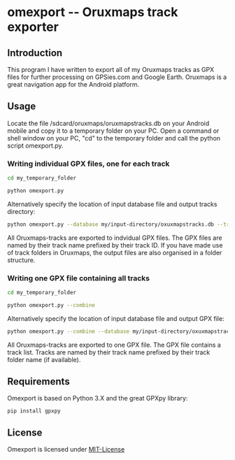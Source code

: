 # omexport -- Oruxmaps track exporter

## Introduction

This program I have written to export all of my Oruxmaps tracks as GPX files for further processing on GPSies.com and Google Earth. Oruxmaps is a great navigation app for the Android platform.

## Usage

Locate the file /sdcard/oruxmaps/oruxmapstracks.db on your Android mobile and copy it to a temporary folder on your PC. Open a command or shell window on your PC, "cd" to the temporary folder and call the python script omexport.py.

### Writing individual GPX files, one for each track

```bash
cd my_temporary_folder

python omexport.py
```

Alternatively specify the location of input database file and output tracks directory:

```bash
python omexport.py --database my/input-directory/oxuxmapstracks.db --tracks my/output-directory/tracks
````

All Oruxmaps-tracks are exported to indvidual GPX files. The GPX files are named by their track name prefixed by their track ID. If you have made use of track folders in Oruxmaps, the output files are also organised in a folder structure.

### Writing one GPX file containing all tracks

```bash
cd my_temporary_folder

python omexport.py --combine
```

Alternatively specify the location of input database file and output GPX file:

```bash
python omexport.py --combine --database my/input-directory/oxuxmapstracks.db --track my_output_tracks.gpx
````

All Oruxmaps-tracks are exported to one GPX file. The GPX file contains a track list. Tracks are named by their track name prefixed by their track folder name (if available).

## Requirements

Omexport is based on Python 3.X and the great GPXpy library: 

```
pip install gpxpy
```

## License
Omexport is licensed under [MIT-License](https://en.wikipedia.org/wiki/MIT_License)

